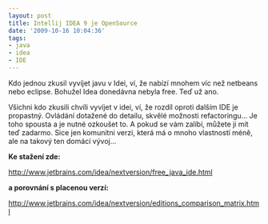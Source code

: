 ```yaml
---
layout: post
title: Intellij IDEA 9 je OpenSource
date: '2009-10-16 10:04:36'
tags:
- java
- idea
- IDE
---
```


Kdo jednou zkusil vyvíjet javu v Idei, ví, že nabízí mnohem víc
než netbeans nebo eclipse. Bohužel Idea donedávna nebyla free. Teď už
ano.


<p>Všichni kdo zkusili chvíli vyvíjet v idei, ví, že rozdíl oproti
dalším IDE je propastný. Ovládání dotažené do detailu, skvělé
možnosti refactoringu… Je toho spousta a je nutné ozkoušet to.
A pokud se vám zalíbí, můžete ji mít teď zadarmo. Sice jen komunitni
verzi, která má o mnoho vlastností méně, ale na takový ten domácí
vývoj…</p>


<p><strong>Ke stažení zde:</strong></p>

<p><a
href="http://www.jetbrains.com/idea/nextversion/free_java_ide.html">http://www.jetbrains.com/idea/nextversion/free_java_ide.html</a></p>

<p><strong>a porovnání s placenou verzí:</strong></p>

<p><a
href="http://www.jetbrains.com/idea/nextversion/editions_comparison_matrix.html">http://www.jetbrains.com/idea/nextversion/editions_comparison_matrix.html</a></p>

